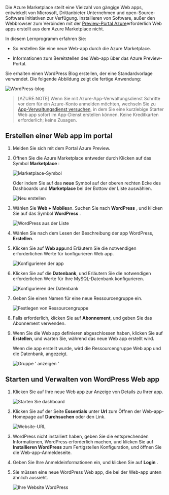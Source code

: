 Die Azure Marketplace stellt eine Vielzahl von gängige Web apps, entwickelt von Microsoft, Drittanbieter Unternehmen und open-Source-Software Initiativen zur Verfügung. Installieren von Software, außer den Webbrowser zum Verbinden mit der [Preview-Portal Azure](http://go.microsoft.com/fwlink/?LinkId=529715)erforderlich Web apps erstellt aus dem Azure Marketplace nicht. 

In diesem Lernprogramm erfahren Sie:

- So erstellen Sie eine neue Web-app durch die Azure Marketplace.

- Informationen zum Bereitstellen des Web-app über das Azure Preview-Portal.
 
Sie erhalten einen WordPress Blog erstellen, der eine Standardvorlage verwendet. Die folgende Abbildung zeigt die fertige Anwendung:


![WordPress-blog][13]

>[AZURE.NOTE] Wenn Sie mit Azure-App-Verwaltungsdienst Schritte vor dem für ein Azure-Konto anmelden möchten, wechseln Sie zu [App-Verwaltungsdienst versuchen](http://go.microsoft.com/fwlink/?LinkId=523751), in dem Sie eine kurzlebige Starter Web app sofort im App-Dienst erstellen können. Keine Kreditkarten erforderlich; keine Zusagen.

## <a name="create-a-web-app-in-the-portal"></a>Erstellen einer Web app im portal

1. Melden Sie sich mit dem Portal Azure Preview.

2. Öffnen Sie die Azure Marketplace entweder durch Klicken auf das Symbol **Marketplace** :

    ![Marketplace-Symbol][marketplace]

    Oder indem Sie auf das **neue** Symbol auf der oberen rechten Ecke des Dashboards und **Marketplace** bei der Bottow der Liste auswählen.
    
    ![Neu erstellen][5]
    
3. Wählen Sie **Web + Mobile**an. Suchen Sie nach **WordPress** , und klicken Sie auf das Symbol **WordPress** .

    ![WordPress aus der Liste][7]
    
5. Wählen Sie nach dem Lesen der Beschreibung der app WordPress, **Erstellen**.

6. Klicken Sie auf **Web app**und Erläutern Sie die notwendigen erforderlichen Werte für konfigurieren Web app.
    
    ![Konfigurieren der app][8]

7. Klicken Sie auf die **Datenbank**, und Erläutern Sie die notwendigen erforderlichen Werte für Ihre MySQL-Datenbank konfigurieren. 

    ![Konfigurieren der Datenbank][database]

8. Geben Sie einen Namen für eine neue Ressourcengruppe ein.

    ![Festlegen von Ressourcengruppe][groupname]

8. Falls erforderlich, klicken Sie auf **Abonnement**, und geben Sie das Abonnement verwenden. 

7. Wenn Sie die Web app definieren abgeschlossen haben, klicken Sie auf **Erstellen**, und warten Sie, während das neue Web app erstellt wird.

   Wenn die app erstellt wurde, wird die Ressourcengruppe Web app und die Datenbank, angezeigt.

   ![Gruppe ' anzeigen '][resourcegroup]

## <a name="launch-and-manage-your-wordpress-web-app"></a>Starten und Verwalten von WordPress Web app
    
1. Klicken Sie auf Ihre neue Web app zur Anzeige von Details zu Ihrer app.

    ![Starten Sie dashboard][10]

2. Klicken Sie auf der Seite **Essentials** unter **Url** zum Öffnen der Web-app-Homepage auf **Durchsuchen** oder den Link.

    ![Website-URL][browse]

3. WordPress nicht installiert haben, geben Sie die entsprechenden Informationen, WordPress erforderlich machen, und klicken Sie auf **Installieren WordPress** zum Fertigstellen Konfiguration, und öffnen Sie die Web-app-Anmeldeseite.

4. Geben Sie Ihre Anmeldeinformationen ein, und klicken Sie auf **Login** .  

5. Sie müssen eine neue WordPress Web app, die bei der Web-app unten ähnlich aussieht.    

    ![Ihre Website WordPress][13]






[5]: ./media/website-from-gallery/start-marketplace.png
[6]: ./media/website-from-gallery/wordpressgallery-02.png
[7]: ./media/website-from-gallery/search-web-app.png
[8]: ./media/website-from-gallery/set-web-app.png
[9]: ./media/website-from-gallery/wordpressgallery-05.png
[10]: ./media/website-from-gallery/select-web.png
[13]: ./media/website-from-gallery/wordpressgallery-09.png
[webapps]: ./media/website-from-gallery/selectwebapps.png
[database]: ./media/website-from-gallery/set-db.png
[resourcegroup]: ./media/website-from-gallery/show-rg.png
[browse]: ./media/website-from-gallery/browse-web.png
[marketplace]: ./media/website-from-gallery/marketplace-icon.png
[groupname]: ./media/website-from-gallery/set-rg.png
